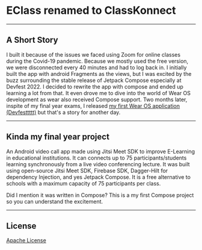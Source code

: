 # EClass renamed to ClassKonnect

---

## A Short Story

I built it because of the issues we faced using Zoom for online classes during the Covid-19 pandemic. Because we mostly used the free version, we were disconnected every 40 minutes and had to log back in. 
I initially built the app with android Fragments as the views, but I was excited by the buzz surrounding the stable release of Jetpack Compose especially at Devfest 2022. I decided to rewrite the app with compose and ended up learning a lot from that. It even drove me to dive into the world of Wear OS development as wear also received Compose support. Two months later, inspite of my final year exams, I released <a href="https://github.com/Vader-Femi/Devfesttttt" target="_blank" rel="nofollow noopener noreferrer" aria-label="Devfesttttt Link"><u>my first Wear OS application (Devfesttttt)</u></a> but that's a story for another day.

---

## Kinda my final year project

An Android video call app made using Jitsi Meet SDK to improve E-Learning in educational institutions. It can connects up to 75 participants/students learning synchronously from a live video conferencing lecture. It was built using open-source Jitsi Meet SDK, Firebase SDK, Dagger-Hilt for dependency Injection, and yes Jetpack Compose. It is a free alternative to schools with a maximum capacity of 75 participants per class.

Did I mention it was written in Compose? This is a my first Compose project so you can understand the excitement.

---

## License

[Apache License](LICENSE)


